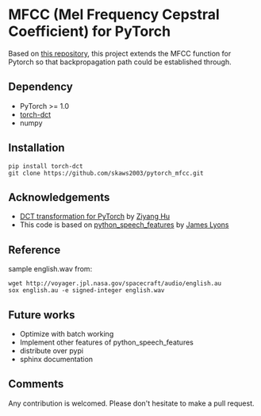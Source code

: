 # MFCC (Mel Frequency Cepstral Coefficient) for PyTorch

Based on [this repository](https://github.com/jameslyons/python_speech_features), this project extends the MFCC function for Pytorch so that backpropagation path could be established through.


## Dependency
* PyTorch >= 1.0
* [torch-dct](https://github.com/zh217/torch-dct)
* numpy


## Installation
```
pip install torch-dct
git clone https://github.com/skaws2003/pytorch_mfcc.git
```


## Acknowledgements
* [DCT transformation for PyTorch](https://github.com/zh217/torch-dct) by [Ziyang Hu](https://github.com/zh217/)
* This code is based on [python_speech_features](https://github.com/jameslyons/python_speech_features) by [James Lyons](https://github.com/jameslyons)


## Reference
sample english.wav from:
```
wget http://voyager.jpl.nasa.gov/spacecraft/audio/english.au
sox english.au -e signed-integer english.wav
```


## Future works
* Optimize with batch working
* Implement other features of python_speech_features
* distribute over pypi
* sphinx documentation


## Comments
Any contribution is welcomed. Please don't hesitate to make a pull request.
